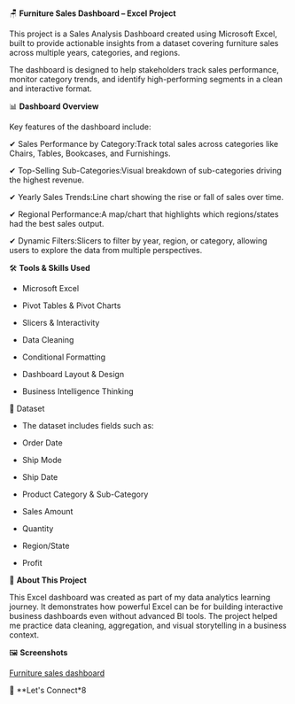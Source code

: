 🪑 **Furniture Sales Dashboard – Excel Project**

This project is a Sales Analysis Dashboard created using Microsoft Excel, built to provide actionable insights from a dataset covering furniture sales across multiple years, categories, and regions.

The dashboard is designed to help stakeholders track sales performance, monitor category trends, and identify high-performing segments in a clean and interactive format.



📊 **Dashboard Overview**

Key features of the dashboard include:

✔ Sales Performance by Category:Track total sales across categories like Chairs, Tables, Bookcases, and Furnishings.

✔ Top-Selling Sub-Categories:Visual breakdown of sub-categories driving the highest revenue.

✔ Yearly Sales Trends:Line chart showing the rise or fall of sales over time.

✔ Regional Performance:A map/chart that highlights which regions/states had the best sales output.

✔ Dynamic Filters:Slicers to filter by year, region, or category, allowing users to explore the data from multiple perspectives.



🛠️ **Tools & Skills Used**

* Microsoft Excel

* Pivot Tables & Pivot Charts

* Slicers & Interactivity

* Data Cleaning

* Conditional Formatting

* Dashboard Layout & Design

* Business Intelligence Thinking



📁 Dataset

* The dataset includes fields such as:

* Order Date

* Ship Mode

* Ship Date

* Product Category & Sub-Category

* Sales Amount

* Quantity

* Region/State

* Profit


📌 **About This Project**

This Excel dashboard was created as part of my data analytics learning journey. 
It demonstrates how powerful Excel can be for building interactive business dashboards even without advanced BI tools. The project helped me practice data cleaning, aggregation, and visual storytelling in a business context.



🖼️ **Screenshots**

[Furniture sales dashboard](https://github.com/user-attachments/assets/2eda86d1-5d63-4776-97f9-7edc008534a0)


🤝 **Let's Connect*8



